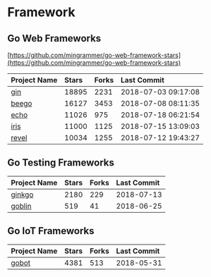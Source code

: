 # Framework

## Go Web Frameworks

[https://github.com/mingrammer/go-web-framework-stars](https://github.com/mingrammer/go-web-framework-stars)

| Project Name | Stars | Forks | Last Commit |
| :--- | :--- | :--- | :--- |
| [gin](https://github.com/gin-gonic/gin) | 18895 | 2231 | 2018-07-03 09:17:08 |
| [beego](https://github.com/astaxie/beego) | 16127 | 3453 | 2018-07-08 08:11:35 |
| [echo](https://github.com/labstack/echo) | 11026 | 975 | 2018-07-18 06:21:54 |
| [iris](https://github.com/kataras/iris) | 11000 | 1125 | 2018-07-15 13:09:03 |
| [revel](https://github.com/revel/revel) | 10034 | 1255 | 2018-07-12 19:43:27 |

## Go Testing Frameworks

| Project Name | Stars | Forks | Last Commit |
| :--- | :--- | :--- | :--- |
| [ginkgo](https://github.com/onsi/ginkgo) | 2180 | 229 | 2018-07-13 |
| [goblin](https://github.com/franela/goblin) | 519 | 41 | 2018-06-25 |

## Go IoT Frameworks

| Project Name | Stars | Forks | Last Commit |
| :--- | :--- | :--- | :--- |
| [gobot](https://github.com/hybridgroup/gobot) | 4381 | 513 | 2018-05-31 |



